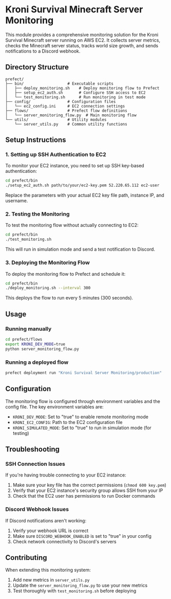 # Kroni Survival Minecraft Server Monitoring

This module provides a comprehensive monitoring solution for the Kroni Survival Minecraft server running on AWS EC2. It collects server metrics, checks the Minecraft server status, tracks world size growth, and sends notifications to a Discord webhook.

## Directory Structure

```
prefect/
├── bin/                   # Executable scripts
│   ├── deploy_monitoring.sh    # Deploy monitoring flow to Prefect
│   ├── setup_ec2_auth.sh       # Configure SSH access to EC2
│   └── test_monitoring.sh      # Run monitoring in test mode
├── config/                # Configuration files
│   └── ec2_config.ini     # EC2 connection settings
├── flows/                 # Prefect flow definitions
│   └── server_monitoring_flow.py  # Main monitoring flow
└── utils/                 # Utility modules
    └── server_utils.py    # Common utility functions
```

## Setup Instructions

### 1. Setting up SSH Authentication to EC2

To monitor your EC2 instance, you need to set up SSH key-based authentication:

```bash
cd prefect/bin
./setup_ec2_auth.sh path/to/your/ec2-key.pem 52.220.65.112 ec2-user
```

Replace the parameters with your actual EC2 key file path, instance IP, and username.

### 2. Testing the Monitoring

To test the monitoring flow without actually connecting to EC2:

```bash
cd prefect/bin
./test_monitoring.sh
```

This will run in simulation mode and send a test notification to Discord.

### 3. Deploying the Monitoring Flow

To deploy the monitoring flow to Prefect and schedule it:

```bash
cd prefect/bin
./deploy_monitoring.sh --interval 300
```

This deploys the flow to run every 5 minutes (300 seconds).

## Usage

### Running manually

```bash
cd prefect/flows
export KRONI_DEV_MODE=true
python server_monitoring_flow.py
```

### Running a deployed flow

```bash
prefect deployment run "Kroni Survival Server Monitoring/production"
```

## Configuration

The monitoring flow is configured through environment variables and the config file. The key environment variables are:

- `KRONI_DEV_MODE`: Set to "true" to enable remote monitoring mode
- `KRONI_EC2_CONFIG`: Path to the EC2 configuration file
- `KRONI_SIMULATED_MODE`: Set to "true" to run in simulation mode (for testing)

## Troubleshooting

### SSH Connection Issues

If you're having trouble connecting to your EC2 instance:

1. Make sure your key file has the correct permissions (`chmod 600 key.pem`)
2. Verify that your EC2 instance's security group allows SSH from your IP
3. Check that the EC2 user has permissions to run Docker commands

### Discord Webhook Issues

If Discord notifications aren't working:

1. Verify your webhook URL is correct
2. Make sure `DISCORD_WEBHOOK_ENABLED` is set to "true" in your config
3. Check network connectivity to Discord's servers

## Contributing

When extending this monitoring system:

1. Add new metrics in `server_utils.py`
2. Update the `server_monitoring_flow.py` to use your new metrics
3. Test thoroughly with `test_monitoring.sh` before deploying 